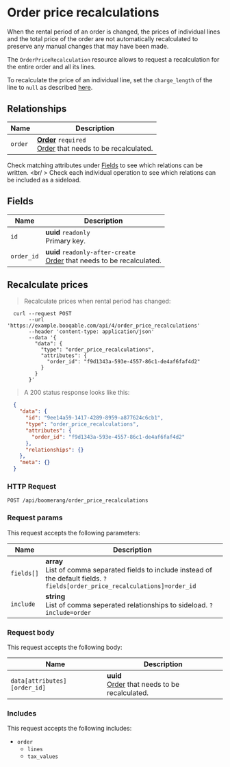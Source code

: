 # Order price recalculations

When the rental period of an order is changed, the prices of individual lines
and the total price of the order are not automatically recalculated to preserve
any manual changes that may have been made.

The `OrderPriceRecalculation` resource allows to request a recalculation for the
entire order and all its lines.

To recalculate the price of an individual line, set the `charge_length` of the
line to `null` as described [here](#lines-fields).

## Relationships
Name | Description
-- | --
`order` | **[Order](#orders)** `required`<br>[Order](#orders) that needs to be recalculated. 


Check matching attributes under [Fields](#order-price-recalculations-fields) to see which relations can be written.
<br/ >
Check each individual operation to see which relations can be included as a sideload.
## Fields

 Name | Description
-- | --
`id` | **uuid** `readonly`<br>Primary key.
`order_id` | **uuid** `readonly-after-create`<br>[Order](#orders) that needs to be recalculated. 


## Recalculate prices


> Recalculate prices when rental period has changed:

```shell
  curl --request POST
       --url 'https://example.booqable.com/api/4/order_price_recalculations'
       --header 'content-type: application/json'
       --data '{
         "data": {
           "type": "order_price_recalculations",
           "attributes": {
             "order_id": "f9d1343a-593e-4557-86c1-de4af6faf4d2"
           }
         }
       }'
```

> A 200 status response looks like this:

```json
  {
    "data": {
      "id": "9ee14a59-1417-4289-8959-a877624c6cb1",
      "type": "order_price_recalculations",
      "attributes": {
        "order_id": "f9d1343a-593e-4557-86c1-de4af6faf4d2"
      },
      "relationships": {}
    },
    "meta": {}
  }
```

### HTTP Request

`POST /api/boomerang/order_price_recalculations`

### Request params

This request accepts the following parameters:

Name | Description
-- | --
`fields[]` | **array** <br>List of comma separated fields to include instead of the default fields. `?fields[order_price_recalculations]=order_id`
`include` | **string** <br>List of comma seperated relationships to sideload. `?include=order`


### Request body

This request accepts the following body:

Name | Description
-- | --
`data[attributes][order_id]` | **uuid** <br>[Order](#orders) that needs to be recalculated. 


### Includes

This request accepts the following includes:

<ul>
  <li>
    <code>order</code>
    <ul>
      <li><code>lines</code></li>
      <li><code>tax_values</code></li>
    </ul>
  </li>
</ul>

